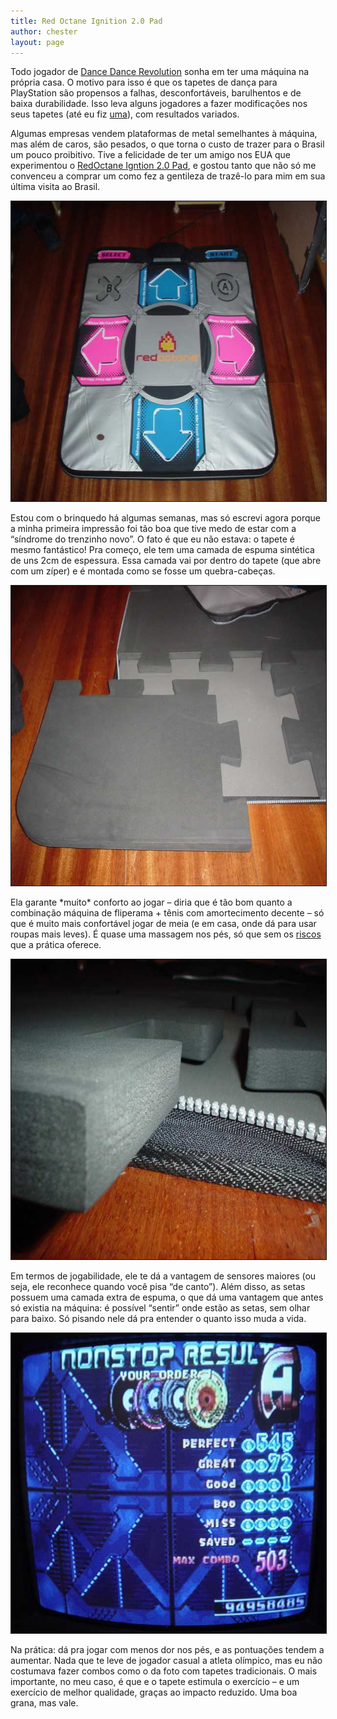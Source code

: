 ```yaml
---
title: Red Octane Ignition 2.0 Pad
author: chester
layout: page
---
```

Todo jogador de [Dance Dance Revolution][1] sonha em ter uma máquina na própria casa. O motivo para isso é que os tapetes de dança para PlayStation são propensos a falhas, desconfortáveis, barulhentos e de baixa durabilidade. Isso leva alguns jogadores a fazer modificações nos seus tapetes (até eu fiz [uma][2]), com resultados variados.

Algumas empresas vendem plataformas de metal semelhantes à máquina, mas além de caros, são pesados, o que torna o custo de trazer para o Brasil um pouco proibitivo. Tive a felicidade de ter um amigo nos EUA que experimentou o [RedOctane Igntion 2.0 Pad][3], e gostou tanto que não só me convenceu a comprar um como fez a gentileza de trazê-lo para mim em sua última visita ao Brasil.

<img src="../img/ignition/tapete.jpg" border="1" alt="o tapete  Ignition 2.0" width="640" height="480" />

Estou com o brinquedo há algumas semanas, mas só escrevi agora porque a minha primeira impressão foi tão boa que tive medo de estar com a &#8220;síndrome do trenzinho novo&#8221;. O fato é que eu não estava: o tapete é mesmo fantástico! Pra começo, ele tem uma camada de espuma sintética de uns 2cm de espessura. Essa camada vai por dentro do tapete (que abre com um zíper) e é montada como se fosse um quebra-cabeças.

<img src="../img/ignition/quebracabecas.jpg" border="1" alt="espuma  com uma peça desencaixada" width="640" height="480" />

Ela garante \*muito\* conforto ao jogar &#8211; diria que é tão bom quanto a combinação máquina de fliperama + tênis com amortecimento decente &#8211; só que é muito mais confortável jogar de meia (e em casa, onde dá para usar roupas mais leves). É quase uma massagem nos pés, só que sem os [riscos][4] que a prática oferece.

<img src="../img/ignition/detalhe_quebracabecas.jpg" border="1" alt="detalhe da espuma" width="640" height="480" />

Em termos de jogabilidade, ele te dá a vantagem de sensores maiores (ou seja, ele reconhece quando você pisa &#8220;de canto&#8221;). Além disso, as setas possuem uma camada extra de espuma, o que dá uma vantagem que antes só existia na máquina: é possível &#8220;sentir&#8221; onde estão as setas, sem olhar para baixo. Só pisando nele dá pra entender o quanto isso muda a vida.

<img src="../img/ignition/503combo.jpg" border="1" alt="um score que  eu raramente conseguia em outros tapetes" width="640" height="480" />

Na prática: dá pra jogar com menos dor nos pés, e as pontuações tendem a aumentar. Nada que te leve de jogador casual a atleta olímpico, mas eu não costumava fazer combos como o da foto com tapetes tradicionais. O mais importante, no meu caso, é que e o tapete estimula o exercício &#8211; e um exercício de melhor qualidade, graças ao impacto reduzido. Uma boa grana, mas vale.

 [1]: http://www.gamespot.com/ps/puzzle/dancedancerevolution/review.html
 [2]: ../tapete.html
 [3]: http://www.redoctane.com/ignitionpad.html
 [4]: http://www.moviewavs.com/MP3S/Movies/Pulp_Fiction/footmass.mp3